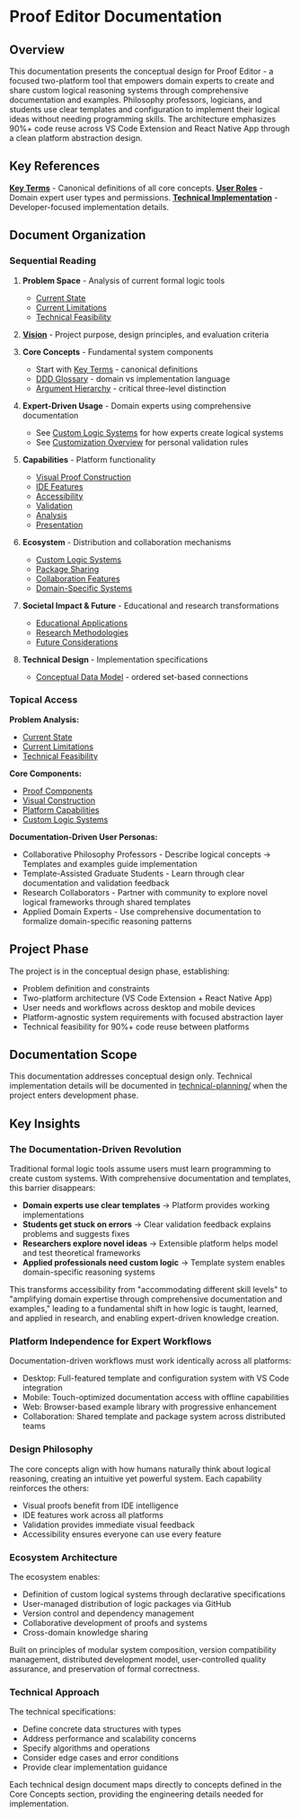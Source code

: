 # Proof Editor Documentation

## Overview

This documentation presents the conceptual design for Proof Editor - a focused two-platform tool that empowers domain experts to create and share custom logical reasoning systems through comprehensive documentation and examples. Philosophy professors, logicians, and students use clear templates and configuration to implement their logical ideas without needing programming skills. The architecture emphasizes 90%+ code reuse across VS Code Extension and React Native App through a clean platform abstraction design.

## Key References

**[Key Terms](03-concepts/key-terms.md)** - Canonical definitions of all core concepts.
**[User Roles](01-introduction/user-roles.md)** - Domain expert user types and permissions.
**[Technical Implementation](08-technical-design/data-model/technical-definitions.md)** - Developer-focused implementation details.

## Document Organization

### Sequential Reading

1. **Problem Space** - Analysis of current formal logic tools
   - [Current State](01-problem-space/current-state.md)
   - [Current Limitations](01-problem-space/current-limitations.md)
   - [Technical Feasibility](01-problem-space/technical-feasibility.md)

2. **[Vision](02-vision/README.md)** - Project purpose, design principles, and evaluation criteria

3. **Core Concepts** - Fundamental system components
   - Start with [Key Terms](03-concepts/key-terms.md) - canonical definitions
   - [DDD Glossary](03-concepts/ddd-glossary.md) - domain vs implementation language
   - [Argument Hierarchy](03-concepts/argument-hierarchy.md) - critical three-level distinction

4. **Expert-Driven Usage** - Domain experts using comprehensive documentation
   - See [Custom Logic Systems](06-ecosystem/custom-logic.md) for how experts create logical systems
   - See [Customization Overview](06-ecosystem/customization-overview.md) for personal validation rules

5. **Capabilities** - Platform functionality
   - [Visual Proof Construction](05-capabilities/visual-proof.md)
   - [IDE Features](05-capabilities/ide-features.md)
   - [Accessibility](05-capabilities/accessibility.md)
   - [Validation](05-capabilities/validation.md)
   - [Analysis](05-capabilities/analysis.md)
   - [Presentation](05-capabilities/presentation.md)

6. **Ecosystem** - Distribution and collaboration mechanisms
   - [Custom Logic Systems](06-ecosystem/custom-logic.md)
   - [Package Sharing](06-ecosystem/packages.md)
   - [Collaboration Features](06-ecosystem/collaboration.md)
   - [Domain-Specific Systems](06-ecosystem/domain-specific-systems.md)

7. **Societal Impact & Future** - Educational and research transformations
   - [Educational Applications](07-future/educational-applications.md)
   - [Research Methodologies](07-future/research-methodologies.md)
   - [Future Considerations](07-future/README.md)

8. **Technical Design** - Implementation specifications
   - [Conceptual Data Model](08-technical-design/data-model/conceptual-data-model.md) - ordered set-based connections

### Topical Access

**Problem Analysis:**
- [Current State](01-problem-space/current-state.md)
- [Current Limitations](01-problem-space/current-limitations.md)
- [Technical Feasibility](01-problem-space/technical-feasibility.md)

**Core Components:**
- [Proof Components](03-concepts/proof-components.md)
- [Visual Construction](05-capabilities/visual-proof.md)
- [Platform Capabilities](05-capabilities/platform-capabilities.md)
- [Custom Logic Systems](06-ecosystem/custom-logic.md)

**Documentation-Driven User Personas:**
- Collaborative Philosophy Professors - Describe logical concepts → Templates and examples guide implementation
- Template-Assisted Graduate Students - Learn through clear documentation and validation feedback
- Research Collaborators - Partner with community to explore novel logical frameworks through shared templates
- Applied Domain Experts - Use comprehensive documentation to formalize domain-specific reasoning patterns

## Project Phase

The project is in the conceptual design phase, establishing:
- Problem definition and constraints
- Two-platform architecture (VS Code Extension + React Native App)
- User needs and workflows across desktop and mobile devices
- Platform-agnostic system requirements with focused abstraction layer
- Technical feasibility for 90%+ code reuse between platforms

## Documentation Scope

This documentation addresses conceptual design only. Technical implementation details will be documented in [technical-planning/](../technical-planning/README.md) when the project enters development phase.

## Key Insights

### The Documentation-Driven Revolution

Traditional formal logic tools assume users must learn programming to create custom systems. With comprehensive documentation and templates, this barrier disappears:
- **Domain experts use clear templates** → Platform provides working implementations
- **Students get stuck on errors** → Clear validation feedback explains problems and suggests fixes  
- **Researchers explore novel ideas** → Extensible platform helps model and test theoretical frameworks
- **Applied professionals need custom logic** → Template system enables domain-specific reasoning systems

This transforms accessibility from "accommodating different skill levels" to "amplifying domain expertise through comprehensive documentation and examples," leading to a fundamental shift in how logic is taught, learned, and applied in research, and enabling expert-driven knowledge creation.

### Platform Independence for Expert Workflows

Documentation-driven workflows must work identically across all platforms:
- Desktop: Full-featured template and configuration system with VS Code integration
- Mobile: Touch-optimized documentation access with offline capabilities  
- Web: Browser-based example library with progressive enhancement
- Collaboration: Shared template and package system across distributed teams

### Design Philosophy

The core concepts align with how humans naturally think about logical reasoning, creating an intuitive yet powerful system. Each capability reinforces the others:
- Visual proofs benefit from IDE intelligence
- IDE features work across all platforms
- Validation provides immediate visual feedback
- Accessibility ensures everyone can use every feature

### Ecosystem Architecture

The ecosystem enables:
- Definition of custom logical systems through declarative specifications
- User-managed distribution of logic packages via GitHub
- Version control and dependency management
- Collaborative development of proofs and systems
- Cross-domain knowledge sharing

Built on principles of modular system composition, version compatibility management, distributed development model, user-controlled quality assurance, and preservation of formal correctness.

### Technical Approach

The technical specifications:
- Define concrete data structures with types
- Address performance and scalability concerns
- Specify algorithms and operations
- Consider edge cases and error conditions
- Provide clear implementation guidance

Each technical design document maps directly to concepts defined in the Core Concepts section, providing the engineering details needed for implementation.